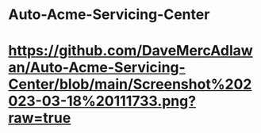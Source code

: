 # Auto-Acme-Servicing-Center
# https://github.com/DaveMercAdlawan/Auto-Acme-Servicing-Center/blob/main/Screenshot%202023-03-18%20111733.png?raw=true
